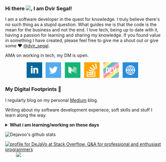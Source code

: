 ### Hi there <img src="https://raw.githubusercontent.com/MartinHeinz/MartinHeinz/master/wave.gif" width="30px">, I am Dvir Segal!
I am a software developer in the quest for knowledge. I truly believe there's no such thing as a stupid question.
What guides me is that the code is the mean for the business and not the end. I love tech, being up to date with it, having a passion for learning and sharing my knowledge.
If you found value in something I have created, please feel free to give me a shout out or give some ♥ [@dvir_segal](https://twitter.com/dvir_segal). 

AMA on working in tech, my DM is open.

<p align='center'>
<a href="https://www.linkedin.com/in/dvirsegal/"><img height="50" src="https://github.com/DeJaVoo/DeJavoo/blob/master/linkedin.png?raw=true"></a>&nbsp;&nbsp;
<a href="https://twitter.com/dvir_segal"><img height="50" src="https://github.com/DeJaVoo/DeJavoo/blob/master/twitter.png?raw=true"></a>&nbsp;&nbsp;
<a href="https://dvirsegal.medium.com/"><img height="50" src="https://github.com/DeJaVoo/DeJavoo/blob/master/medium.jpeg?raw=true"></a>&nbsp;&nbsp;
<a href="https://stackoverflow.com/users/3125120/dejavo"><img height="50" src="https://github.com/DeJaVoo/DeJavoo/blob/master/so.png?raw=true"></a>&nbsp;&nbsp;
<a href="https://dev.to/dejavo"><img height="50" width="50" src="https://github.com/DeJaVoo/DeJavoo/blob/master/devto.png?raw=true"></a>&nbsp;&nbsp;
<a href="https://dvirsegal.netlify.app/"><img height="50" width="50" src="https://github.com/DeJaVoo/DeJavoo/blob/master/website.png?raw=true"></a>&nbsp;&nbsp;
</p>

### My Digital Footprints 🌱

I regularly blog on my personal [Medium](https://dvirsegal.medium.com/) blog.

Writing about my software development experiece, soft skills and stuff I learn along the way.

<details>
 <summary><strong>What i am learning/working on these days</strong></summary>
   - Developing innovative genetic counseling solutions which put the customers at the center. <br/>
   - Working with Java Spring <br/>
   - Building something awesome <br/>
   - Blogging (Posting, SEO, Readability etc) <br/>
   - Team Leading 
</details>

![Dejavoo's github stats](https://github-readme-stats.vercel.app/api?username=Dejavoo&hide=contribs,prs&show_icons=true&hide_border=true&title_color=000&bg_color=00000000&text_color=3498db)

<a href="https://stackoverflow.com/users/3125120/dejavo"><img src="https://stackoverflow.com/users/flair/3125120.png?theme=clean" width="208" height="58" alt="profile for DeJaVo at Stack Overflow, Q&amp;A for professional and enthusiast programmers" title="profile for DeJaVo at Stack Overflow, Q&amp;A for professional and enthusiast programmers"></a>&nbsp;&nbsp;&nbsp;&nbsp;&nbsp;&nbsp;&nbsp;&nbsp;
<a href="https://github.com/ellerbrock/open-source-badges/"><img src="https://badges.frapsoft.com/os/v1/open-source.png?v=103"></a>
</p>
